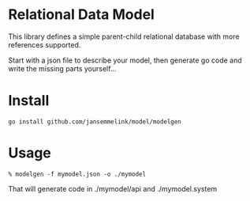 # Relational Data Model
This library defines a simple parent-child relational database with more references supported.

Start with a json file to describe your model, then generate go code and write the missing parts yourself...

# Install
```
go install github.com/jansemmelink/model/modelgen
```

# Usage
```
% modelgen -f mymodel.json -o ./mymodel
```
That will generate code in ./mymodel/api and ./mymodel.system
